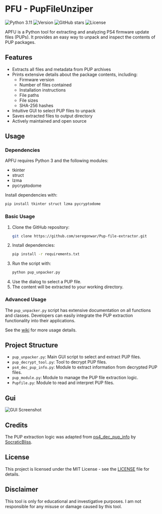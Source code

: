 # PFU - PupFileUnziper

![Python 3.11](https://img.shields.io/badge/Python-3.11-blue)
![Version](https://img.shields.io/badge/version-1.0-brightgreen)
![GitHub stars](https://img.shields.io/github/stars/seregonwar/Pup-file-extractor?style=social)
![License](https://img.shields.io/badge/license-MIT-red)

APFU is a Python tool for extracting and analyzing PS4 firmware update files (PUPs). It provides an easy way to unpack and inspect the contents of PUP packages.

## Features

- Extracts all files and metadata from PUP archives
- Prints extensive details about the package contents, including:
  - Firmware version
  - Number of files contained
  - Installation instructions
  - File paths
  - File sizes
  - SHA-256 hashes
- Intuitive GUI to select PUP files to unpack
- Saves extracted files to output directory
- Actively maintained and open source

## Usage

### Dependencies

APFU requires Python 3 and the following modules:

- tkinter
- struct
- lzma
- pycryptodome

Install dependencies with:

```bash
pip install tkinter struct lzma pycryptodome
```

### Basic Usage

1. Clone the GitHub repository:
    ```bash
    git clone https://github.com/seregonwar/Pup-file-extractor.git
    ```
2. Install dependencies:
    ```bash
    pip install -r requirements.txt
    ```
3. Run the script with:
    ```bash
    python pup_unpacker.py
    ```
4. Use the dialog to select a PUP file.
5. The content will be extracted to your working directory.

### Advanced Usage

The `pup_unpacker.py` script has extensive documentation on all functions and classes. Developers can easily integrate the PUP extraction functionality into their applications.

See the [wiki](https://github.com/seregonwar/Pup-file-extractor/wiki) for more usage details.

## Project Structure

- `pup_unpacker.py`: Main GUI script to select and extract PUP files.
- `pup_decrypt_tool.py`: Tool to decrypt PUP files.
- `ps4_dec_pup_info.py`: Module to extract information from decrypted PUP files.
- `pup_module.py`: Module to manage the PUP file extraction logic.
- `Pupfile.py`: Module to read and interpret PUP files.

## Gui

![GUI Screenshot](https://github.com/user-attachments/assets/3b0e7c7c-5740-42c2-ba12-0d5f163fce50?raw=true)

## Credits

The PUP extraction logic was adapted from [ps4_dec_pup_info](https://github.com/SocraticBliss/ps4_dec_pup_info) by [SocraticBliss](https://github.com/SocraticBliss).

## License

This project is licensed under the MIT License - see the [LICENSE](LICENSE) file for details.

## Disclaimer

This tool is only for educational and investigative purposes. I am not responsible for any misuse or damage caused by this tool.
